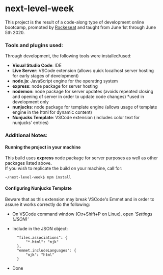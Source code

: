 # next-level-week

This project is the result of a code-along type of development online bootcamp, promoted by [Rockeseat](https://rocketseat.com.br/) and taught from June 1st through June 5th 2020.




### Tools and plugins used:

Through development, the following tools were installed/used:

- **Visual Studio Code**: IDE
- **Live Server**: VSCode extension (allows quick localhost server hosting for early stages of development)
- **node.js**: JavaScript engine for the operating system
- **express**: node package for server hosting
- **nodemon**: node package for server updates (avoids repeated closing and opening of server in order to update code changes) *used in development only
- **nunjucks**: node package for template engine (allows usage of template engine in the html for dynamic content)
- **Nunjucks Template**: VSCode extension (includes color text for nunjucks' entries)




### Additional Notes: 

#### Running the project in your machine

This build uses **express** node package for server purposes as well as other packages listed above.  
If you wish to replicate the build on your machine, call for:

    ~/next-level-week$ npm install


#### Configuring Nunjucks Template

Beware that as this extension may break VSCode's Emmet and in order to assure it works correctly do the following:

- On VSCode command window (Ctr+Shift+P on Linux), open *'Settings (JSON)'*
- Include in the JSON object:

        "files.associations": {
            "*.html": "njk"
        },
        "emmet.includeLanguages": {
            "njk": "html"
        }

- Done

